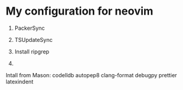 # My configuration for neovim

1. PackerSync
2. TSUpdateSync
3. Install ripgrep
   
4. 
Intall from Mason:
    codelldb
    autopep8
    clang-format
    debugpy
    prettier
    latexindent
